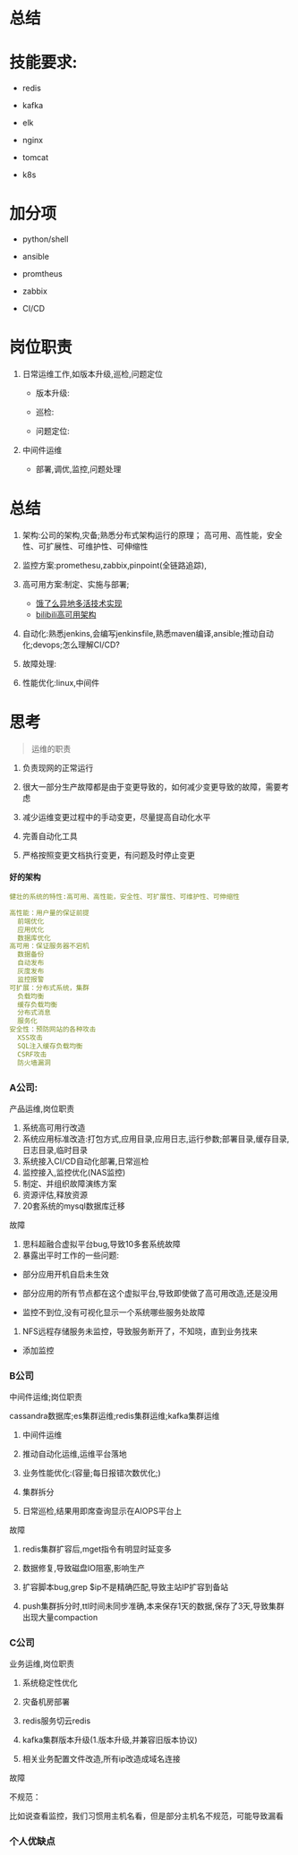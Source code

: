# 总结

# 技能要求:

- redis
- kafka

- elk
- nginx

- tomcat
- k8s

# 加分项

- python/shell
- ansible

- promtheus
- zabbix

- CI/CD

# 岗位职责

1. 日常运维工作,如版本升级,巡检,问题定位

   - 版本升级:

   - 巡检:

   - 问题定位:

2. 中间件运维
   - 部署,调优,监控,问题处理

# 总结

1. 架构:公司的架构,灾备;熟悉分布式架构运行的原理； 高可用、高性能，安全性、可扩展性、可维护性、可伸缩性  
2. 监控方案:promethesu,zabbix,pinpoint(全链路追踪),
3. 高可用方案:制定、实施与部署; 
   * [饿了么异地多活技术实现](https://zhuanlan.zhihu.com/p/32009822)
   * [bilibili高可用架构](https://zhuanlan.zhihu.com/p/139258985)

4. 自动化:熟悉jenkins,会编写jenkinsfile,熟悉maven编译,ansible;推动自动化;devops;怎么理解CI/CD?

5. 故障处理:

6. 性能优化:linux,中间件

# 思考

>  运维的职责

1. 负责现网的正常运行
2. 很大一部分生产故障都是由于变更导致的，如何减少变更导致的故障，需要考虑

3. 减少运维变更过程中的手动变更，尽量提高自动化水平

4. 完善自动化工具

5. 严格按照变更文档执行变更，有问题及时停止变更

#### 好的架构

```yaml
健壮的系统的特性:高可用、高性能，安全性、可扩展性、可维护性、可伸缩性

高性能：用户量的保证前提
  前端优化
  应用优化
  数据库优化
高可用：保证服务器不宕机
  数据备份
  自动发布
  灰度发布
  监控报警
可扩展：分布式系统，集群
  负载均衡
  缓存负载均衡
  分布式消息
  服务化
安全性：预防网站的各种攻击
  XSS攻击
  SQL注入缓存负载均衡
  CSRF攻击
  防火墙漏洞
```



### A公司:

产品运维,岗位职责

1. 系统高可用行改造
1. 系统应用标准改造:打包方式,应用目录,应用日志,运行参数;部署目录,缓存目录,日志目录,临时目录
3. 系统接入CI/CD自动化部署,日常巡检
1. 监控接入,监控优化(NAS监控)
5. 制定、并组织故障演练方案
1. 资源评估,释放资源
2. 20套系统的mysql数据库迁移

故障

1. 思科超融合虚拟平台bug,导致10多套系统故障
2. 暴露出平时工作的一些问题:

- 部分应用开机自启未生效
- 部分应用的所有节点都在这个虚拟平台,导致即使做了高可用改造,还是没用

- 监控不到位,没有可视化显示一个系统哪些服务处故障

1. NFS远程存储服务未监控，导致服务断开了，不知晓，直到业务找来

- 添加监控

### B公司

中间件运维;岗位职责

cassandra数据库;es集群运维;redis集群运维;kafka集群运维

1. 中间件运维
2. 推动自动化运维,运维平台落地

1. 业务性能优化:(容量;每日报错次数优化;)
2. 集群拆分

1. 日常巡检,结果用即席查询显示在AIOPS平台上

故障

1. redis集群扩容后,mget指令有明显时延变多
2. 数据修复,导致磁盘IO阻塞,影响生产

1. 扩容脚本bug,grep $ip不是精确匹配,导致主站IP扩容到备站
2. push集群拆分时,ttl时间未同步准确,本来保存1天的数据,保存了3天,导致集群出现大量compaction

### C公司

业务运维,岗位职责

1. 系统稳定性优化
2. 灾备机房部署

1. redis服务切云redis
2. kafka集群版本升级(1.版本升级,并兼容旧版本协议)

1. 相关业务配置文件改造,所有ip改造成域名连接

故障

不规范：

比如说查看监控，我们习惯用主机名看，但是部分主机名不规范，可能导致漏看



### 个人优缺点
